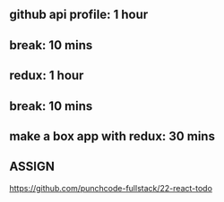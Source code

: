 
## github api profile: 1 hour

## break: 10 mins

## redux: 1 hour

## break: 10 mins

## make a box app with redux: 30 mins

## ASSIGN
https://github.com/punchcode-fullstack/22-react-todo